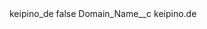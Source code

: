 <?xml version="1.0" encoding="UTF-8"?>
<CustomMetadata xmlns="http://soap.sforce.com/2006/04/metadata" xmlns:xsi="http://www.w3.org/2001/XMLSchema-instance" xmlns:xsd="http://www.w3.org/2001/XMLSchema">
    <label>keipino_de</label>
    <protected>false</protected>
    <values>
        <field>Domain_Name__c</field>
        <value xsi:type="xsd:string">keipino.de</value>
    </values>
</CustomMetadata>
